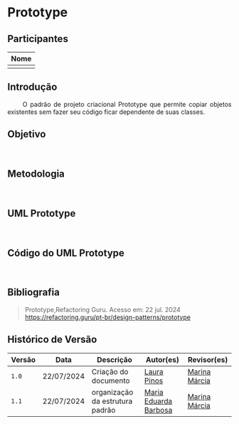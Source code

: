 # Prototype

## Participantes

| Nome                                                        |
| ----------------------------------------------------------- |
|         |

## **Introdução**

<p align="justify">
&emsp;&emsp; O padrão de projeto criacional Prototype que permite copiar objetos existentes sem fazer seu código ficar dependente de suas classes. 
</p>

## **Objetivo**

<p align="justify">
&emsp;&emsp;
</p>

## **Metodologia**

<p align="justify">
&emsp;&emsp;
</p>

## **UML Prototype**

<p align="justify">
&emsp;&emsp;
</p>

## **Código do UML Prototype**

<p align="justify">
&emsp;&emsp;
</p>

## **Bibliografia**

> Prototype,Refactoring Guru. Acesso em: 22 jul. 2024 https://refactoring.guru/pt-br/design-patterns/prototype

## **Histórico de Versão**

| Versão | Data       | Descrição            | Autor(es)                                           | Revisor(es) |
| ------ | ---------- | -------------------- | --------------------------------------------------- | ----------- |
| `1.0`  | 22/07/2024 | Criação do documento | [Laura Pinos](https://github.com/laurapinos) |     [Marina Márcia](https://github.com/The-Boss-Nina)    |
| `1.1`  | 22/07/2024 | organização da estrutura padrão | [Maria Eduarda Barbosa](https://github.com/Madu01) |    [Marina Márcia](https://github.com/The-Boss-Nina)       |